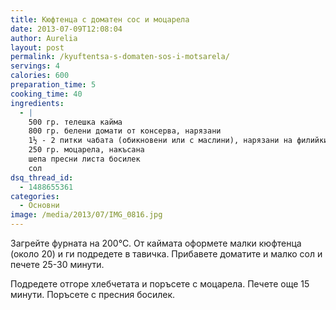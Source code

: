 ```yaml
---
title: Кюфтенца с доматен сос и моцарела
date: 2013-07-09T12:08:04
author: Aurelia
layout: post
permalink: /kyuftentsa-s-domaten-sos-i-motsarela/
servings: 4
calories: 600
preparation_time: 5
cooking_time: 40
ingredients:
  - |
    500 гр. телешка кайма 
    800 гр. белени домати от консерва, нарязани
    1½ - 2 питки чабата (обикновени или с маслини), нарязани на филийки
    250 гр. моцарела, накъсана
    шепа пресни листа босилек
    сол
dsq_thread_id:
  - 1488655361
categories:
  - Основни
image: /media/2013/07/IMG_0816.jpg
---
```

Загрейте фурната на 200°С. От каймата оформете малки кюфтенца (около 20) и ги подредете в тавичка. Прибавете доматите и малко сол и печете 25-30 минути.
  
Подредете отгоре хлебчетата и поръсете с моцарела. Печете още 15 минути. Поръсете с пресния босилек.